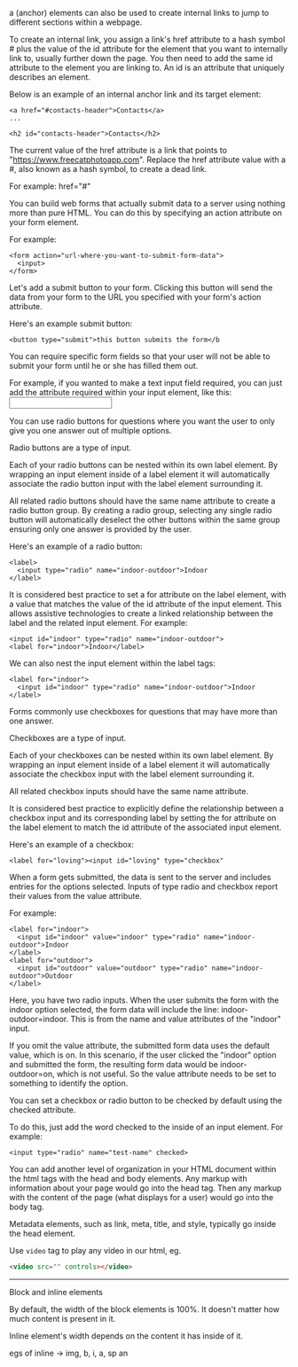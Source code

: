 a (anchor) elements can also be used to create internal links to jump to different sections within a webpage.

To create an internal link, you assign a link's href attribute to a hash symbol # plus the value of the id attribute for the element that you want to internally link to, usually further down the page. You then need to add the same id attribute to the element you are linking to. An id is an attribute that uniquely describes an element.

Below is an example of an internal anchor link and its target element:

```
<a href="#contacts-header">Contacts</a>
...

<h2 id="contacts-header">Contacts</h2>
```

The current value of the href attribute is a link that points to "https://www.freecatphotoapp.com". Replace the href attribute value with a #, also known as a hash symbol, to create a dead link.

For example: href="#"

You can build web forms that actually submit data to a server using nothing more than pure HTML. You can do this by specifying an action attribute on your form element.

For example:

```
<form action="url-where-you-want-to-submit-form-data">
  <input>
</form>
```

Let's add a submit button to your form. Clicking this button will send the data from your form to the URL you specified with your form's action attribute.

Here's an example submit button:

`<button type="submit">this button submits the form</b`

You can require specific form fields so that your user will not be able to submit your form until he or she has filled them out.

For example, if you wanted to make a text input field required, you can just add the attribute required within your input element, like this: <input type="text" required>

You can use radio buttons for questions where you want the user to only give you one answer out of multiple options.

Radio buttons are a type of input.

Each of your radio buttons can be nested within its own label element. By wrapping an input element inside of a label element it will automatically associate the radio button input with the label element surrounding it.

All related radio buttons should have the same name attribute to create a radio button group. By creating a radio group, selecting any single radio button will automatically deselect the other buttons within the same group ensuring only one answer is provided by the user.

Here's an example of a radio button:

```
<label>
  <input type="radio" name="indoor-outdoor">Indoor
</label>
```

It is considered best practice to set a for attribute on the label element, with a value that matches the value of the id attribute of the input element. This allows assistive technologies to create a linked relationship between the label and the related input element. For example:

```
<input id="indoor" type="radio" name="indoor-outdoor">
<label for="indoor">Indoor</label>
```

We can also nest the input element within the label tags:

```
<label for="indoor">
  <input id="indoor" type="radio" name="indoor-outdoor">Indoor
</label>
```

Forms commonly use checkboxes for questions that may have more than one answer.

Checkboxes are a type of input.

Each of your checkboxes can be nested within its own label element. By wrapping an input element inside of a label element it will automatically associate the checkbox input with the label element surrounding it.

All related checkbox inputs should have the same name attribute.

It is considered best practice to explicitly define the relationship between a checkbox input and its corresponding label by setting the for attribute on the label element to match the id attribute of the associated input element.

Here's an example of a checkbox:

`<label for="loving"><input id="loving" type="checkbox"`

When a form gets submitted, the data is sent to the server and includes entries for the options selected. Inputs of type radio and checkbox report their values from the value attribute.

For example:

```
<label for="indoor">
  <input id="indoor" value="indoor" type="radio" name="indoor-outdoor">Indoor
</label>
<label for="outdoor">
  <input id="outdoor" value="outdoor" type="radio" name="indoor-outdoor">Outdoor
</label>
```

Here, you have two radio inputs. When the user submits the form with the indoor option selected, the form data will include the line: indoor-outdoor=indoor. This is from the name and value attributes of the "indoor" input.

If you omit the value attribute, the submitted form data uses the default value, which is on. In this scenario, if the user clicked the "indoor" option and submitted the form, the resulting form data would be indoor-outdoor=on, which is not useful. So the value attribute needs to be set to something to identify the option.

You can set a checkbox or radio button to be checked by default using the checked attribute.

To do this, just add the word checked to the inside of an input element. For example:

`<input type="radio" name="test-name" checked>`

You can add another level of organization in your HTML document within the html tags with the head and body elements. Any markup with information about your page would go into the head tag. Then any markup with the content of the page (what displays for a user) would go into the body tag.

Metadata elements, such as link, meta, title, and style, typically go inside the head element.

Use `video` tag to play any video in our html, eg.

```html
<video src="" controls></video>
```

---

Block and inline elements

By default, the width of the block elements is 100%. It doesn't matter how much content is present in it.

Inline element's width depends on the content it has inside of it.

egs of inline -> img, b, i, a, sp an

